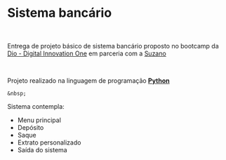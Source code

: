 # Sistema bancário

&nbsp;

Entrega de projeto básico de sistema bancário proposto no bootcamp da [Dio - Digital Innovation One](https://www.dio.me/) em parceria com a [Suzano](https://www.suzano.com.br/?utm_source=Searc&utm_medium=ads&utm_campaign=institucional-search-site-suzano-2024-trafe&utm_content=1st-party-CRM&utm_term=Text-na-A-criativo-1&gad_source=1&gad_campaignid=21404758938&gbraid=0AAAAAqcquObtuePXyRNDOcLQS3aDwgxQ1&gclid=Cj0KCQjw0LDBBhCnARIsAMpYlAqsmXr3hJeo7ml-3TODY9i7mVg2N1qUT1nbKuoNlI_efchRPH2hs3oaAlGREALw_wcB)

&nbsp;

Projeto realizado na linguagem de programação     [**Python**](https://www.python.org/)
```
&nbsp;

```
Sistema contempla:
* Menu principal
* Depósito
* Saque
* Extrato personalizado
* Saída do sistema
```
